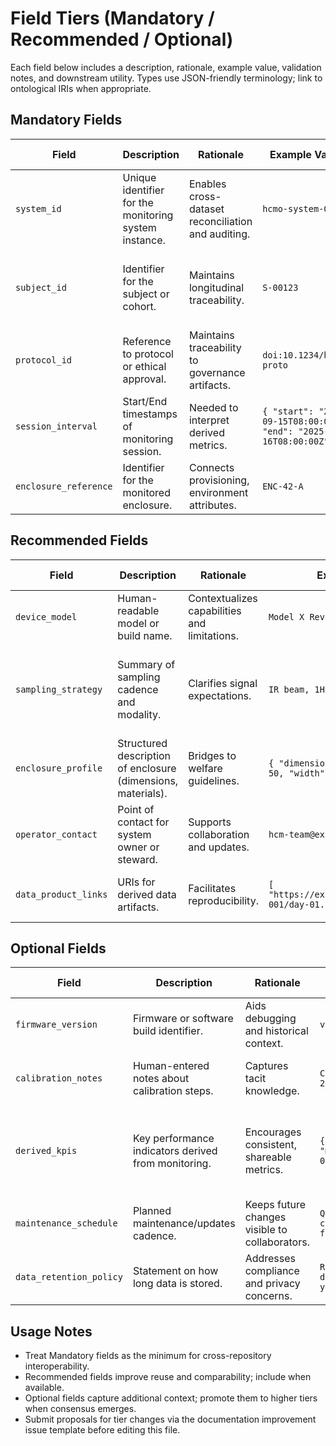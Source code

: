 # Field Tiers (Mandatory / Recommended / Optional)

Each field below includes a description, rationale, example value, validation notes, and downstream utility. Types use JSON-friendly terminology; link to ontological IRIs when appropriate.

## Mandatory Fields
| Field | Description | Rationale | Example Value | Validation Notes | Downstream Utility |
| ----- | ----------- | --------- | ------------- | ---------------- | ------------------ |
| `system_id` | Unique identifier for the monitoring system instance. | Enables cross-dataset reconciliation and auditing. | `hcmo-system-001` | Non-empty string; prefer URI or globally unique ID. | Linking device exports, provenance tracking. |
| `subject_id` | Identifier for the subject or cohort. | Maintains longitudinal traceability. | `S-00123` | String; uniqueness scoped to protocol; optional CURIE. | Cohort analytics, welfare follow-up. |
| `protocol_id` | Reference to protocol or ethical approval. | Maintains traceability to governance artifacts. | `doi:10.1234/hcmo-proto` | String or IRI; must resolve or be documented. | Compliance review, reproducibility. |
| `session_interval` | Start/End timestamps of monitoring session. | Needed to interpret derived metrics. | `{ "start": "2025-09-15T08:00:00Z", "end": "2025-09-16T08:00:00Z" }` | ISO 8601 timestamps; end > start. | Time-based analytics, cross-system alignment. |
| `enclosure_reference` | Identifier for the monitored enclosure. | Connects provisioning, environment attributes. | `ENC-42-A` | String; should map to facility inventory. | Facility management integration. |

## Recommended Fields
| Field | Description | Rationale | Example Value | Validation Notes | Downstream Utility |
| ----- | ----------- | --------- | ------------- | ---------------- | ------------------ |
| `device_model` | Human-readable model or build name. | Contextualizes capabilities and limitations. | `Model X Rev 3` | String; keep manufacturer neutral if NDA-bound. | Troubleshooting, replication planning. |
| `sampling_strategy` | Summary of sampling cadence and modality. | Clarifies signal expectations. | `IR beam, 1Hz continuous` | String; consider structured object if precise modeling needed. | Time-series harmonization, QA checks. |
| `enclosure_profile` | Structured description of enclosure (dimensions, materials). | Bridges to welfare guidelines. | `{ "dimensions_cm": { "length": 50, "width": 30, "height": 20 } }` | Numeric values > 0; specify units. | Welfare verification, cross-facility benchmarking. |
| `operator_contact` | Point of contact for system owner or steward. | Supports collaboration and updates. | `hcm-team@example.org` | Valid email or ticket queue URL. | Escalations, checklist maintenance. |
| `data_product_links` | URIs for derived data artifacts. | Facilitates reproducibility. | `[ "https://example.org/data/system-001/day-01.csv" ]` | URI array; confirm accessibility metadata. | Meta-analysis pipelines, archival handoffs. |

## Optional Fields
| Field | Description | Rationale | Example Value | Validation Notes | Downstream Utility |
| ----- | ----------- | --------- | ------------- | ---------------- | ------------------ |
| `firmware_version` | Firmware or software build identifier. | Aids debugging and historical context. | `v1.2.3` | String; align with vendor versioning. | Regression analysis, compatibility checks. |
| `calibration_notes` | Human-entered notes about calibration steps. | Captures tacit knowledge. | `Calibrated IR array on 2025-09-10.` | Free text; include timestamp if possible. | Audit trails, reproducibility narratives. |
| `derived_kpis` | Key performance indicators derived from monitoring. | Encourages consistent, shareable metrics. | `{ "mean_activity_index": 0.68 }` | JSON object with numeric values; document formulas elsewhere. | Comparative analysis, dashboards. |
| `maintenance_schedule` | Planned maintenance/updates cadence. | Keeps future changes visible to collaborators. | `Quarterly sensor cleaning, annual firmware audit.` | Free text or structured schedule. | Sustained operations, reliability planning. |
| `data_retention_policy` | Statement on how long data is stored. | Addresses compliance and privacy concerns. | `Raw video 30 days, derived metrics 5 years.` | Free text; align with institutional policy. | Compliance audits, onboarding communications. |

## Usage Notes
- Treat Mandatory fields as the minimum for cross-repository interoperability.
- Recommended fields improve reuse and comparability; include when available.
- Optional fields capture additional context; promote them to higher tiers when consensus emerges.
- Submit proposals for tier changes via the documentation improvement issue template before editing this file.
